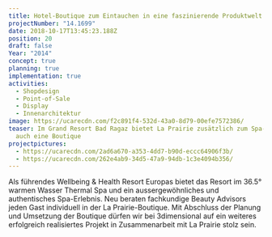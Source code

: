 ```yaml
---
title: Hotel-Boutique zum Eintauchen in eine faszinierende Produktwelt
projectNumber: "14.1699"
date: 2018-10-17T13:45:23.188Z
position: 20
draft: false
Year: "2014"
concept: true
planning: true
implementation: true
activities:
  - Shopdesign
  - Point-of-Sale
  - Display
  - Innenarchitektur
image: https://ucarecdn.com/f2c891f4-532d-43a0-8d79-00efe7572386/
teaser: Im Grand Resort Bad Ragaz bietet La Prairie zusätzlich zum Spa-Erlebnis
  auch eine Boutique
projectpictures:
  - https://ucarecdn.com/2ad6a670-a353-4dd7-b90d-eccc64906f3b/
  - https://ucarecdn.com/262e4ab9-34d5-47a9-94db-1c3e4094b356/
---
```

Als führendes Wellbeing & Health Resort Europas bietet das Resort im 36.5° warmen Wasser Thermal Spa und ein aussergewöhnliches und authentisches Spa-Erlebnis. Neu beraten fachkundige Beauty Advisors jeden Gast individuell in der La Prairie-Boutique. Mit Abschluss der Planung und Umsetzung der Boutique dürfen wir bei 3dimensional auf ein weiteres erfolgreich realisiertes Projekt in Zusammenarbeit mit La Prairie stolz sein.
